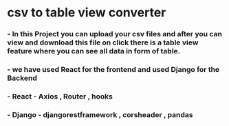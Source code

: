 # csv to table view converter
### -  In this Project you can upload your csv files and after you can view and download this file on click there is a table view feature where you can see all data in form of table.
### -  we have used React for the frontend and used Django for the Backend
### -  React - Axios , Router , hooks
### -  Django - djangorestframework , corsheader , pandas

